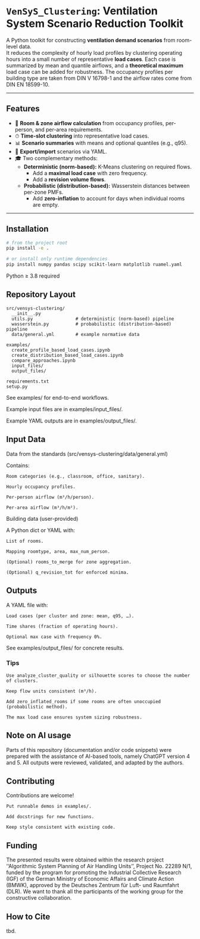 # `VenSyS_Clustering`: Ventilation System Scenario Reduction Toolkit

A Python toolkit for constructing **ventilation demand scenarios** from room-level data.  
It reduces the complexity of hourly load profiles by clustering operating hours into a small number of representative **load cases**. Each case is summarized by mean and quantile airflows, and a **theoretical maximum** load case can be added for robustness.
The occupancy profiles per building type are taken from DIN V 16798-1 and the airflow rates come from DIN EN 18599-10.




---

## Features

- 🏢 **Room & zone airflow calculation** from occupancy profiles, per-person, and per-area requirements.  
- ⏱ **Time-slot clustering** into representative load cases.  
- 📊 **Scenario summaries** with means and optional quantiles (e.g., q95).  
- 📄 **Export/import** scenarios via YAML.  
- 🎓 Two complementary methods:
  - **Deterministic (norm-based):** K-Means clustering on required flows.  
    - Add a **maximal load case** with zero frequency.  
    - Add a **revision volume flows**.
  - **Probabilistic (distribution-based):** Wasserstein distances between per-zone PMFs. 
    - Add **zero-inflation** to account for days when individual rooms are empty.


---

## Installation

```bash
# from the project root
pip install -e .

# or install only runtime dependencies
pip install numpy pandas scipy scikit-learn matplotlib ruamel.yaml
```

Python ≥ 3.8 required

## Repository Layout
```
src/vensys-clustering/
  __init__.py
  utils.py                # deterministic (norm-based) pipeline
  wasserstein.py          # probabilistic (distribution-based) pipeline
  data/general.yml        # example normative data

examples/
  create_profile_based_load_cases.ipynb
  create_distribution_based_load_cases.ipynb
  compare_approaches.ipynb
  input_files/
  output_files/

requirements.txt
setup.py
```

See examples/ for end-to-end workflows.

Example input files are in examples/input_files/.

Example YAML outputs are in examples/output_files/.


## Input Data
Data from the standards (src/vensys-clustering/data/general.yml)

Contains:

    Room categories (e.g., classroom, office, sanitary).

    Hourly occupancy profiles.

    Per-person airflow (m³/h/person).

    Per-area airflow (m³/h/m²).

Building data (user-provided)

A Python dict or YAML with:

    List of rooms.

    Mapping roomtype, area, max_num_person.

    (Optional) rooms_to_merge for zone aggregation.

    (Optional) q_revision_tot for enforced minima.

## Outputs

A YAML file with:

    Load cases (per cluster and zone: mean, q95, …).

    Time shares (fraction of operating hours).

    Optional max case with frequency 0%.

See examples/output_files/ for concrete results.

### Tips
    Use analyze_cluster_quality or silhouette scores to choose the number of clusters.

    Keep flow units consistent (m³/h).

    Add zero_inflated_rooms if some rooms are often unoccupied (probabilistic method).

    The max load case ensures system sizing robustness.

## Note on AI usage
Parts of this repository (documentation and/or code snippets) were prepared with the assistance of AI-based tools, namely ChatGPT version 4 and 5. All outputs were reviewed, validated, and adapted by the authors.


## Contributing

Contributions are welcome!

    Put runnable demos in examples/.

    Add docstrings for new functions.

    Keep style consistent with existing code.


## Funding
The presented results were obtained within the research project ‘‘Algorithmic System Planning of Air Handling Units’’, Project
No. 22289 N/1, funded by the program for promoting the Industrial Collective Research (IGF) of the German Ministry of Economic
Affairs and Climate Action (BMWK), approved by the Deutsches Zentrum für Luft- und Raumfahrt (DLR). We want to thank all the
participants of the working group for the constructive collaboration.


## How to Cite
tbd.

